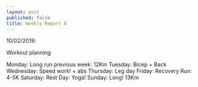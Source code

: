```yaml
---
layout: post
published: false
title: Weekly Report 8
---
```

10/02/2019: 

Workout planning

Monday: Long run previous week: 12Km
Tuesday: Bicep + Back
Wednesday: Speed work! + abs
Thursday: Leg day
Friday: Recovery Run: 4-5K
Saturday: Rest Day: Yoga!
Sunday: Long! 13Km